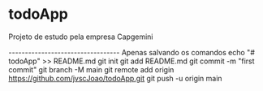 # todoApp

Projeto de estudo pela empresa Capgemini



---------------------------------- Apenas salvando os comandos
echo "# todoApp" >> README.md
git init
git add README.md
git commit -m "first commit"
git branch -M main
git remote add origin https://github.com/jvscJoao/todoApp.git
git push -u origin main
